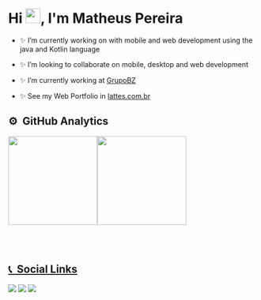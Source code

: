 <h1 align="left">Hi <img src="https://raw.githubusercontent.com/kaueMarques/kaueMarques/master/hi.gif" width="30px">, I'm Matheus Pereira</h1>
<p align="left"></p>

- ✨ I’m currently working on with mobile and web development using the java and Kotlin language

- ✨ I’m looking to collaborate on mobile, desktop and web development

- ✨ I’m currently working at [GrupoBZ](https://www.grupobz.com.br/)

- ✨ See my Web Portfolio in [lattes.com.br](http://lattes.cnpq.br/2824633747018760)

## ⚙️ &nbsp;GitHub Analytics

<div>
<a href="https://github.com/MatheusPDS07">
<img height="180em" src="https://github-readme-stats.vercel.app/api/top-langs/?username=MatheusPDS07&layout=compact&langs_count=7&theme=dracula"/><img height="180em" src="https://github-readme-stats.vercel.app/api?username=MatheusPDS07&show_icons=true&theme=dracula&include_all_commits=true&count_private=true"/>
</div>

<br><br>

## 📞 &nbsp;Social Links

<div>
<a href = "mailto:matheuspds327@gmail.com"><img src="https://img.shields.io/badge/Gmail-D14836?style=for-the-badge&logo=gmail&logoColor=white" target="_blank"></a>
<a href="https://www.linkedin.com/in/matheus-pereira-220215221/" target="_blank"><img src="https://img.shields.io/badge/-LinkedIn-%230077B5?style=for-the-badge&logo=linkedin&logoColor=white" target="_blank"></a>
<a href="https://wa.me/5522981066373" target="_blank"><img src="https://img.shields.io/badge/-WHATSAPP-40D031?style=for-the-badge&logo=whatsapp&logoColor=white" target="_blank"/></a>
</div>
